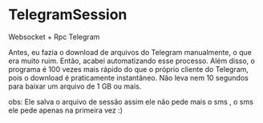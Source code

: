 # TelegramSession
Websocket + Rpc Telegram


Antes, eu fazia o download de arquivos do Telegram manualmente, o que era muito ruim. Então, acabei automatizando esse processo. Além disso, o programa é 100 vezes mais rápido do que o próprio cliente do Telegram, pois o download é praticamente instantâneo. Não leva nem 10 segundos para baixar um arquivo de 1 GB ou mais.


obs: Ele salva o arquivo de sessão assim ele não pede mais o sms , o sms ele pede apenas na primeira vez :)  
